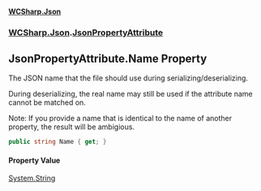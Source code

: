 #### [WCSharp.Json](README.md 'README')
### [WCSharp.Json](WCSharp.Json.md 'WCSharp.Json').[JsonPropertyAttribute](WCSharp.Json.JsonPropertyAttribute.md 'WCSharp.Json.JsonPropertyAttribute')

## JsonPropertyAttribute.Name Property

The JSON name that the file should use during serializing/deserializing.  
  
During deserializing, the real name may still be used if the attribute name cannot be matched on.  
  
Note: If you provide a name that is identical to the name of another property, the result will be ambigious.

```csharp
public string Name { get; }
```

#### Property Value
[System.String](https://docs.microsoft.com/en-us/dotnet/api/System.String 'System.String')